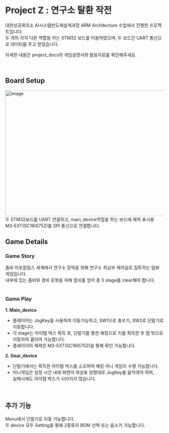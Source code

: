 # Project Z : 연구소 탈환 작전     

대한상공회의소 AI시스템반도체설계과정 ARM Architecture 수업에서 진행한 프로젝트입니다.  
두 개의 각각 다른 역할을 하는 STM32 보드를 이용하였으며, 두 보드간 UART 통신으로 데이터를 주고 받았습니다.  

자세한 내용은 project_docs의 게임설명서와 발표자료를 확인해주세요.  

<br>

## Board Setup
<img width="1094" height="400" alt="image" src="https://github.com/user-attachments/assets/1c233831-d577-4426-96ce-31fc282e8614" />
두 STM32보드를 UART 연결하고, main_device역할을 하는 보드에 체력 표시용 M3-EXT(SC16IS752)를 SPI 통신으로 연결합니다.  

<br>

## Game Details
### Game Story  
좀비 아포칼립스 세계에서 연구소 장악을 위해 연구소 최심부 제어실로 침투하는 탑뷰 게임입니다.  
내부에 있는 좀비와 경비 로봇을 피해 열쇠를 얻어 총 5 stage를 clear해야 합니다.
<br>
<br>
### Game Play
**1. Main_device**  
  - 플레이어는 JogKey를 사용하여 이동가능하고, SW1으로 총쏘기, SW2로 단말기로 이동합니다.  
  - 각 stage는 아이템 박스 획득 후, 단말기를 통한 해킹으로 키를 획득한 후 맵 밖으로 이동하여 클리어 가능합니다.  
  - 플레이어의 체력은 M3-EXT(SC16IS752)을 통해 확인 가능합니다.  
  
**2. Gear_device**  
  - 단말기에서는 획득한 아이템 박스를 소모하여 해킹 미니 게임이 수행 가능합니다.  
  - 미니게임은 일정 시간 내에 화면의 화살표 방향대로 JogKey를 움직여야 하며,   
    실패시에도 아이템 박스가 사라지지 않습니다.

<br>

## 추가 기능
Menu에서 단말기로 이동 가능합니다.  
두 device 모두 Setting을 통해 2종류의 BGM 선택 또는 음소거 가능합니다.

